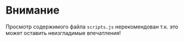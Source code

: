 # Внимание
Просмотр содержимого файла `scripts.js` нерекомендован т.к. это может оставить неизгладимые впечатления!




